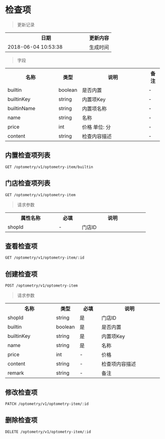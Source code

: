 # 检查项

> 更新记录

<table>
    <tr>
        <th style="width:250px;">日期</th>
        <th>更新内容</th>
    </tr>
    <tr>
        <td>2018-06-04 10:53:38</td>
        <td>生成时间</td>
    </tr>
</table>

> 字段

<table>
    <tr>
        <th style="width:150px;">名称</th>
        <th style="width:60px;">类型</th>
        <th style="width:200px;">说明</th>
        <th>备注</th>
    </tr>
    <tr>
        <td>builtin</td>
        <td>boolean</td>
        <td>是否内置</td>
        <td>-</td>
    </tr>
    <tr>
        <td>builtinKey</td>
        <td>string</td>
        <td>内置项Key</td>
        <td>-</td>
    </tr>
    <tr>
        <td>builtinName</td>
        <td>string</td>
        <td>内置项名称</td>
        <td>-</td>
    </tr>
    <tr>
        <td>name</td>
        <td>string</td>
        <td>名称</td>
        <td>-</td>
    </tr>
    <tr>
        <td>price</td>
        <td>int</td>
        <td>价格 单位: 分</td>
        <td>-</td>
    </tr>
    <tr>
        <td>content</td>
        <td>string</td>
        <td>检查内容描述</td>
        <td>-</td>
    </tr>
</table>

## 内置检查项列表

```
GET /optometry/v1/optometry-item/builtin
```

## 门店检查项列表

```
GET /optometry/v1/optometry-item
```
> 请求参数

<table>
    <tr>
        <th style="width:150px;">属性名称</th>
        <th style="width:60px;">必填</th>
        <th style="width:200px;">说明</th>
    </tr>
    <tr>
        <td>shopId</td>
        <td>-</td>
        <td>门店ID</td>
    </tr>
</table>

## 查看检查项

```
GET /optometry/v1/optometry-item/:id
```

## 创建检查项

```
POST /optometry/v1/optometry-item
```

>请求参数
<table>
    <tr>
        <th style="width:150px;">名称</th>
        <th style="width:60px;">类型</th>
        <th style="width:60px;">必填</th>
        <th style="width:200px;">说明</th>
    </tr>
    <tr>
        <td>shopId</td>
        <td>string</td>
        <td>是</td>
        <td>门店ID</td>
    </tr>
    <tr>
        <td>builtin</td>
        <td>boolean</td>
        <td>是</td>
        <td>是否内置</td>
    </tr>
    <tr>
        <td>builtinKey</td>
        <td>string</td>
        <td>是</td>
        <td>内置项Key</td>
    </tr>
    <tr>
        <td>name</td>
        <td>string</td>
        <td>是</td>
        <td>名称</td>
    </tr>
    <tr>
        <td>price</td>
        <td>int</td>
        <td>-</td>
        <td>价格</td>
    </tr>
    <tr>
        <td>content</td>
        <td>string</td>
        <td>-</td>
        <td>检查项内容描述</td>
    </tr>
    <tr>
        <td>remark</td>
        <td>string</td>
        <td>-</td>
        <td>备注</td>
    </tr>
</table>

## 修改检查项

```
PATCH /optometry/v1/optometry-item/:id
```

## 删除检查项

```
DELETE /optometry/v1/optometry-item/:id
```